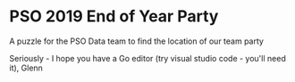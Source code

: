 # PSO 2019 End of Year Party
A puzzle for the PSO Data team to find the location of our team party

Seriously - I hope you have a Go editor (try visual studio code - you'll need it),
Glenn